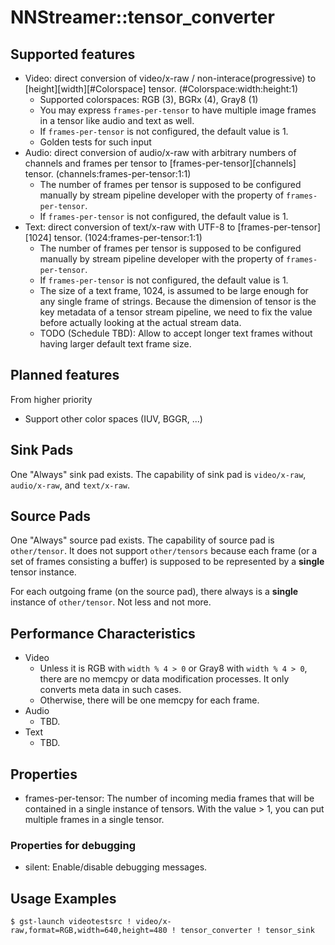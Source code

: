 # NNStreamer::tensor\_converter

## Supported features

- Video: direct conversion of video/x-raw / non-interace(progressive) to [height][width][#Colorspace] tensor. (#Colorspace:width:height:1)
  - Supported colorspaces: RGB (3), BGRx (4), Gray8 (1)
  - You may express ```frames-per-tensor``` to have multiple image frames in a tensor like audio and text as well.
  - If ```frames-per-tensor``` is not configured, the default value is 1.
  - Golden tests for such input
- Audio: direct conversion of audio/x-raw with arbitrary numbers of channels and frames per tensor to [frames-per-tensor][channels] tensor. (channels:frames-per-tensor:1:1)
  - The number of frames per tensor is supposed to be configured manually by stream pipeline developer with the property of ```frames-per-tensor```.
  - If ```frames-per-tensor``` is not configured, the default value is 1.
- Text: direct conversion of text/x-raw with UTF-8 to [frames-per-tensor][1024] tensor. (1024:frames-per-tensor:1:1)
  - The number of frames per tensor is supposed to be configured manually by stream pipeline developer with the property of ```frames-per-tensor```.
  - If ```frames-per-tensor``` is not configured, the default value is 1.
  - The size of a text frame, 1024, is assumed to be large enough for any single frame of strings. Because the dimension of tensor is the key metadata of a tensor stream pipeline, we need to fix the value before actually looking at the actual stream data.
  - TODO (Schedule TBD): Allow to accept longer text frames without having larger default text frame size.

## Planned features

From higher priority
- Support other color spaces (IUV, BGGR, ...)

## Sink Pads

One "Always" sink pad exists. The capability of sink pad is ```video/x-raw```, ```audio/x-raw```, and ```text/x-raw```.

## Source Pads

One "Always" source pad exists. The capability of source pad is ```other/tensor```. It does not support ```other/tensors``` because each frame (or a set of frames consisting a buffer) is supposed to be represented by a **single** tensor instance.

For each outgoing frame (on the source pad), there always is a **single** instance of ```other/tensor```. Not less and not more.

## Performance Characteristics

- Video
  - Unless it is RGB with ```width % 4 > 0``` or Gray8 with ```width % 4 > 0```, there are no memcpy or data modification processes. It only converts meta data in such cases.
  - Otherwise, there will be one memcpy for each frame.
- Audio
  - TBD.
- Text
  - TBD.

## Properties

- frames-per-tensor: The number of incoming media frames that will be contained in a single instance of tensors. With the value > 1, you can put multiple frames in a single tensor.

### Properties for debugging

- silent: Enable/disable debugging messages.

## Usage Examples

```
$ gst-launch videotestsrc ! video/x-raw,format=RGB,width=640,height=480 ! tensor_converter ! tensor_sink
```
